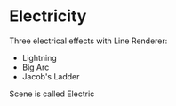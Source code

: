 # Electricity

Three electrical effects with Line Renderer:
 - Lightning
 - Big Arc
 - Jacob's Ladder

Scene is called Electric
